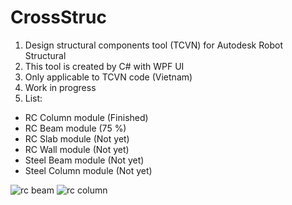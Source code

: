 # CrossStruc
1. Design structural components tool (TCVN) for Autodesk Robot Structural <br />
2. This tool is created by C# with WPF UI <br />
3. Only applicable to TCVN code (Vietnam) <br />
4. Work in progress <br />
5. List: <br />
- RC Column module (Finished) <br />
- RC Beam module (75 %) <br />
- RC Slab module (Not yet) <br />
- RC Wall module (Not yet) <br />
- Steel Beam module (Not yet) <br />
- Steel Column module (Not yet) <br />

![rc beam](https://user-images.githubusercontent.com/6324007/211158810-e6c2205b-1925-453f-9765-1d9bc54e6f77.png)
![rc column](https://user-images.githubusercontent.com/6324007/211158816-f66db2cc-c981-4485-8bb1-82e08d87dbe1.png)
